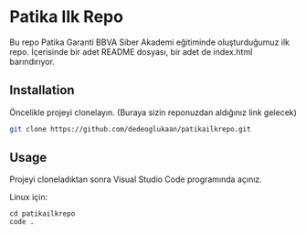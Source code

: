 # Patika Ilk Repo

Bu repo Patika Garanti BBVA Siber Akademi eğitiminde oluşturduğumuz ilk repo. İçerisinde bir adet README dosyası, bir adet de index.html barındırıyor.


## Installation

Öncelikle projeyi clonelayın. (Buraya sizin reponuzdan aldığınız link gelecek)

```bash
git clone https://github.com/dedeoglukaan/patikailkrepo.git
```

## Usage

Projeyi cloneladıktan sonra Visual Studio Code programında açınız.

Linux için:
```linux
cd patikailkrepo
code .
```